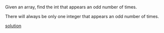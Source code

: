 Given an array, find the int that appears an odd number of times.

There will always be only one integer that appears an odd number of times.

[solution](../solution/Find\%20the\%20odd\%20int.js)
